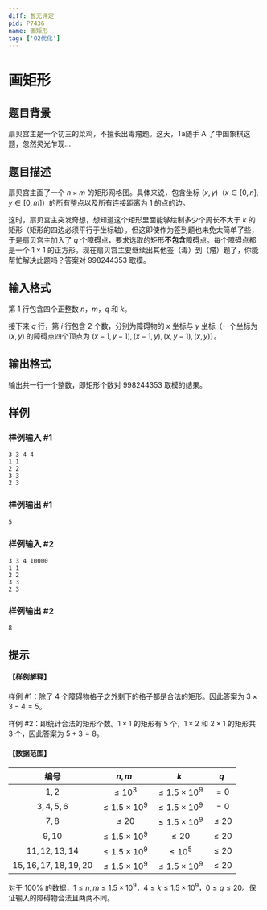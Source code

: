 ```yaml
---
diff: 暂无评定
pid: P7436
name: 画矩形
tag: ['O2优化']
---
```

# 画矩形
## 题目背景

扇贝宫主是一个初三的菜鸡，不擅长出毒瘤题。这天，Ta随手 A 了中国象棋这题，忽然灵光乍现...
## 题目描述

扇贝宫主画了一个 $n \times m$ 的矩形网格图。具体来说，包含坐标 $(x,y)$（$x\in [0,n], y\in [0,m]$）的所有整点以及所有连接距离为 $1$ 的点的边。

这时，扇贝宫主突发奇想，想知道这个矩形里面能够绘制多少个周长不大于 $k$ 的矩形（矩形的四边必须平行于坐标轴）。但这即使作为签到题也未免太简单了些，于是扇贝宫主加入了 $q$ 个障碍点，要求选取的矩形**不包含**障碍点。每个障碍点都是一个 $1\times 1$ 的正方形。现在扇贝宫主要继续出其他签（毒）到（瘤）题了，你能帮忙解决此题吗？答案对 $998244353$ 取模。
## 输入格式

第 $1$ 行包含四个正整数 $n$，$m$，$q$ 和 $k$。

接下来 $q$ 行，第 $i$ 行包含 $2$ 个数，分别为障碍物的 $x$ 坐标与 $y$ 坐标（一个坐标为 $(x,y)$ 的障碍点四个顶点为 $(x-1,y-1),(x-1,y),(x,y-1),(x,y)$）。
## 输出格式

输出共一行一个整数，即矩形个数对 $998244353$ 取模的结果。
## 样例

### 样例输入 #1
```
3 3 4 4
1 1
2 2
3 3
2 3
```
### 样例输出 #1
```
5
```
### 样例输入 #2
```
3 3 4 10000
1 1
2 2
3 3
2 3
```
### 样例输出 #2
```
8
```
## 提示

#### 【样例解释】

样例 #1：除了 $4$ 个障碍物格子之外剩下的格子都是合法的矩形。因此答案为 $3\times 3-4=5$。

样例 #2：即统计合法的矩形个数。$1\times 1$ 的矩形有 $5$ 个，$1\times 2$ 和 $2\times 1$ 的矩形共 $3$ 个，因此答案为 $5+3=8$。

#### 【数据范围】

| 编号 | $n,m$ | $k$ | $q$ |
| :----------: | :----------: | :----------: | :----------: |
| $1,2$ | $\le 10^3$ | $\le 1.5\times 10^9$ | $=0$ |
| $3,4,5,6$ | $\le 1.5\times 10^9$ | $\le 1.5\times 10^9$ | $=0$ |
| $7,8$ | $\le 20$ | $\le 1.5\times 10^9$ | $\le 20$ |
| $9,10$ | $\le 1.5\times 10^9$ | $\le 20$ | $\le 20$ |
| $11,12,13,14$ | $\le 1.5\times 10^9$ | $\le 10^5$ | $\le 20$ |
| $15,16,17,18,19,20$ | $\le 1.5\times 10^9$ | $\le 1.5\times 10^9$ | $\le 20$ |

对于 $100\%$ 的数据，$1\le n,m \le 1.5\times 10^9$，$4\le k \le 1.5\times 10^9$，$0\le q \le 20$。保证输入的障碍物合法且两两不同。
